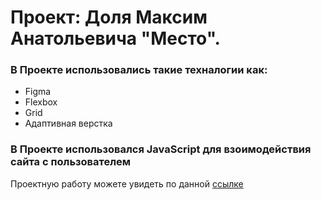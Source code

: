 # Проект: Доля Максим Анатольевича "Место".

### В Проекте использовались такие техналогии как:

* Figma
* Flexbox
* Grid
* Адаптивная верстка
### В Проекте использовался JavaScript  для взоимодействия сайта с пользователем 



Проектную работу можете увидеть по данной  [ссылке](https://maksii0072.github.io/mesto/)






